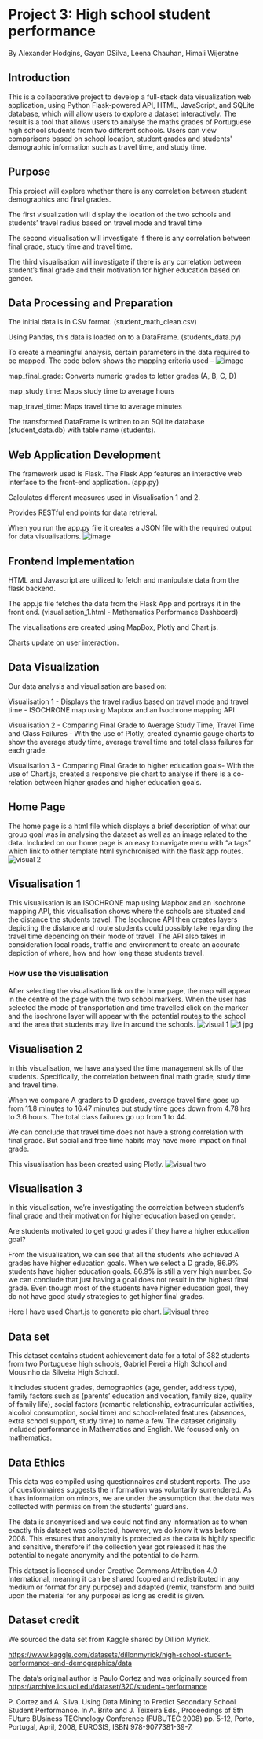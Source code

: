 # Project 3: High school student performance #

By  Alexander Hodgins, Gayan DSilva, Leena Chauhan, Himali Wijeratne


## Introduction ##

This is a collaborative project to develop a full-stack data visualization web application, using Python Flask-powered API, HTML, JavaScript, and SQLite database, which will allow users to explore a dataset interactively.
The result is a tool that allows users to analyse the maths grades of Portuguese high school students from two different schools. Users can view comparisons based on school location, student grades and students' demographic information such as travel time, and study time.


## Purpose ##

This project will explore whether there is any correlation between student demographics and final grades.

The first visualization will display the location of the two schools and students’ travel radius based on travel mode and travel time 

The second visualisation will investigate if there is any correlation between final grade, study time and travel time. 

The third visualisation will investigate if there is any correlation between student’s final grade and their motivation for higher education based on gender.

## Data Processing and Preparation ## 

The initial data is in CSV format. (student_math_clean.csv)

Using Pandas, this data is loaded on to a DataFrame. (students_data.py)

To create a meaningful analysis, certain parameters in the data required to be mapped. The code below shows the mapping criteria used –
![image](https://github.com/Leena-680/project-3-final/assets/144679119/5ff16e02-1056-431b-b094-a9e8e8bec877)

map_final_grade: Converts numeric grades to letter grades (A, B, C, D)

map_study_time: Maps study time to average hours

map_travel_time: Maps travel time to average minutes

The transformed DataFrame is written to an SQLite database (student_data.db) with table name (students).

## Web Application Development ##

The framework used is Flask. The Flask App features an interactive web interface to the front-end application. (app.py)

Calculates different measures used in Visualisation 1 and 2.

Provides RESTful end points for data retrieval.

When you run the app.py file it creates a JSON file with the required output for data visualisations. 
![image](https://github.com/Leena-680/project-3-final/assets/144679119/ca40dca0-2e4d-42dc-99a3-2dacf36a6b45)

## Frontend Implementation ## 

HTML and Javascript are utilized to fetch and manipulate data from the flask backend.

The app.js file fetches the data from the Flask App and portrays it in the front end. (visualisation_1.html - Mathematics Performance Dashboard)

The visualisations are created using MapBox, Plotly and Chart.js.

Charts update on user interaction.
 
## Data Visualization ## 

Our data analysis and visualisation are based on: 

Visualisation 1 - Displays the travel radius based on travel mode and travel time -  ISOCHRONE map using Mapbox and an Isochrone mapping API

Visualisation 2 - Comparing Final Grade to Average Study Time, Travel Time and Class Failures -  With the use of Plotly, created dynamic gauge charts to show the average study time, average travel time and total class failures for each grade.

Visualisation 3 - Comparing Final Grade to higher education goals- With the use of Chart.js, created a responsive pie chart to analyse if there is a co-relation between higher grades and higher education goals.
 
## Home Page ##

The home page is a html file which displays a brief description of what our group goal was in analysing the dataset as well as an image related to the data. Included on our home page is an easy to navigate menu with “a tags” which link to other template html synchronised with the flask app routes.
![visual 2](https://github.com/Leena-680/project-3-final/assets/145959658/5221c239-cf7b-44b1-8e01-e22c0c82dde6)


## Visualisation 1 ##

This visualisation is an ISOCHRONE map using Mapbox and an Isochrone mapping API, this visualisation shows where the schools are situated and the distance the students travel. The Isochrone API then creates layers depicting the distance and route students could possibly take regarding the travel time depending on their mode of travel. The API also takes in consideration local roads, traffic and environment to create an accurate depiction of where, how and how long these students travel.

### How use the visualisation ###
After selecting the visualisation link on the home page, the map will appear in the centre of the page with the two school markers. When the user has selected the mode of transportation and time travelled click on the marker and the isochrone layer will appear with the potential routes to the school and the area that students may live in around the schools.
![visual 1](https://github.com/Leena-680/project-3-final/assets/145959658/c9abec48-a5b0-4620-a372-05990d3b1a71)
![1 jpg](https://github.com/Leena-680/project-3-final/assets/145959658/575ea165-ae15-4911-b69f-eb5f2ab452dd)


## Visualisation 2 ## 

In this visualisation, we have analysed the time management skills of the students. 
Specifically, the correlation between final math grade, study time and travel time.

When we compare A graders to D graders, average travel time goes up from 11.8 minutes to 16.47 minutes but study time goes down from 4.78 hrs to 3.6 hours. The total class failures go up from 1 to 44. 

We can conclude that travel time does not have a strong correlation with final grade. But social and free time habits may have more impact on final grade.

This visualisation has been created using Plotly. 
![visual two](https://github.com/Leena-680/project-3-final/assets/145959658/536de6e9-9c36-4614-ba80-8d5bad4a12ef)


## Visualisation 3 ##

In this visualisation, we’re investigating the correlation between student’s final grade and their motivation for higher education based on gender.

Are students motivated to get good grades if they have a higher education goal?

From the visualisation, we can see that all the students who achieved A grades have higher education goals. When we select a D grade, 86.9% students have higher education goals. 86.9% is still a very high number. So we can conclude that just having a goal does not result in the highest final grade. Even though most of the students have higher education goal, they do not have good study strategies to get higher final grades.

Here I have used Chart.js to generate pie chart.
![visual three](https://github.com/Leena-680/project-3-final/assets/145959658/b545ccf6-3b7c-4d0c-a640-c3f940a4a890)


## Data set ##

This dataset contains student achievement data for a total of 382 students from two Portuguese high schools, Gabriel Pereira High School and  Mousinho da Silveira High School.

It includes student grades, demographics (age, gender, address type), family factors such as (parents’  education and vocation, family size, quality of family life), social factors (romantic relationship, extracurricular activities, alcohol consumption, social time) and school-related features (absences, extra school support, study time) to name a few.
The dataset originally included performance in Mathematics and English. We focused only on mathematics. 

## Data Ethics ##

This data was compiled using questionnaires and student reports. The use of questionnaires suggests the information was voluntarily surrendered. As it has information on minors, we are under the assumption that the data was collected with permission from the students' guardians. 

The data is anonymised and we could not find any information as to when exactly this dataset was collected, however, we do know it was before 2008. This ensures that anonymity is protected as the data is highly specific and sensitive, therefore if the collection year got released it has the potential to negate anonymity and the potential to do harm.  

This dataset is licensed under Creative Commons Attribution 4.0 International, meaning it can be shared (copied and redistributed in any medium or format for any purpose) and adapted (remix, transform and build upon the material for any purpose) as long as credit is given. 

## Dataset credit ##

We sourced the data set from Kaggle shared by Dillion Myrick. 

https://www.kaggle.com/datasets/dillonmyrick/high-school-student-performance-and-demographics/data  

The data’s original author is Paulo Cortez and was originally sourced from https://archive.ics.uci.edu/dataset/320/student+performance 

P. Cortez and A. Silva. Using Data Mining to Predict Secondary School Student Performance. In A. Brito and J. Teixeira Eds., Proceedings of 5th FUture BUsiness TEChnology Conference (FUBUTEC 2008) pp. 5-12, Porto, Portugal, April, 2008, EUROSIS, ISBN 978-9077381-39-7.

